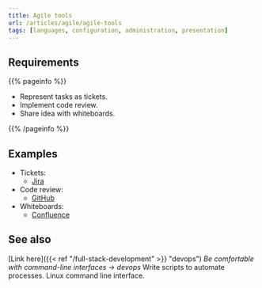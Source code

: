 ```yaml
---
title: Agile tools
url: /articles/agile/agile-tools
tags: [languages, configuration, administration, presentation]
---
```


## Requirements

{{% pageinfo %}}

* Represent tasks as tickets.
* Implement code review.
* Share idea with whiteboards.

{{% /pageinfo %}}

## Examples

* Tickets:
  * [Jira](https://www.atlassian.com/software/jira)
* Code review:
  * [GitHub](https://github.com/features/code-review)
* Whiteboards:
  * [Confluence](https://www.atlassian.com/software/confluence/whiteboards)

## See also

[Link here]({{< ref "/full-stack-development" >}} "devops") *Be comfortable with command-line interfaces -> devops*
Write scripts to automate processes. Linux command line interface.
